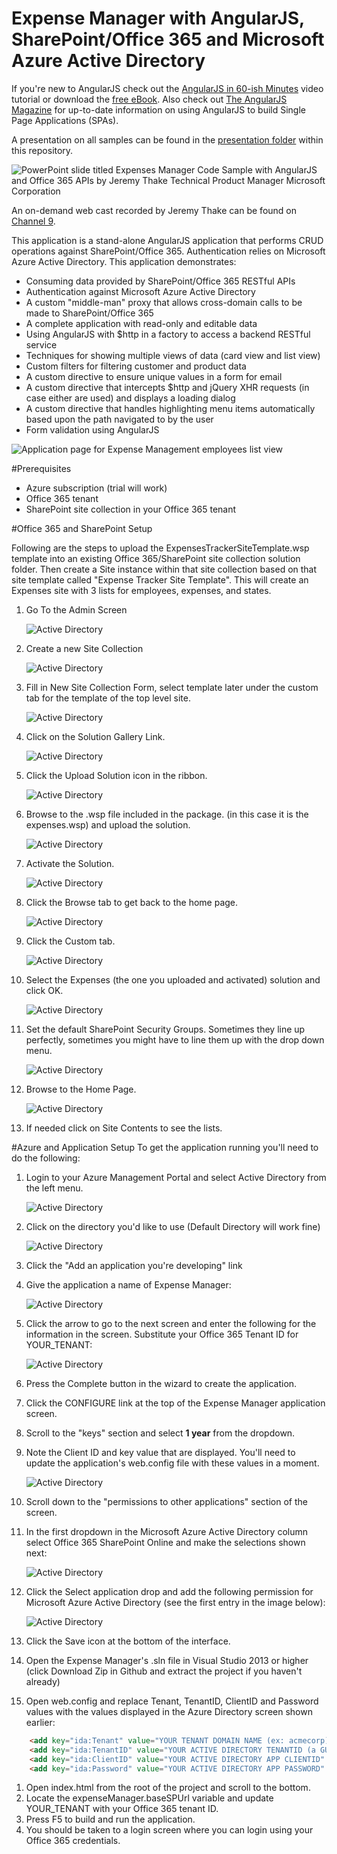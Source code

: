 Expense Manager with AngularJS, SharePoint/Office 365 and Microsoft Azure Active Directory
===============

If you're new to AngularJS check out the [AngularJS in 60-ish Minutes](http://weblogs.asp.net/dwahlin/video-tutorial-angularjs-fundamentals-in-60-ish-minutes) video tutorial or download the [free eBook](http://weblogs.asp.net/dwahlin/angularjs-in-60-ish-minutes-the-ebook). Also check out [The AngularJS Magazine](http://flip.it/bdyUX) for up-to-date information on using AngularJS to build Single Page Applications (SPAs).


A presentation on all samples can be found in the [presentation folder](presentation) within this repository.

![PowerPoint slide titled Expenses Manager Code Sample with AngularJS and Office 365 APIs by Jeremy Thake Technical Product Manager Microsoft Corporation](ExpenseManager/Content/images/readmeImages/channel9scrnsht.png)

An on-demand web cast recorded by Jeremy Thake can be found on [Channel 9](http://channel9.msdn.com/Blogs/Office-365-Dev/Getting-started-with-the-Expense-Tracker-AngularJS-Office-365-API-Code-Sample).

This application is a stand-alone AngularJS application that performs CRUD operations against SharePoint/Office 365. Authentication relies on Microsoft Azure Active Directory.
This application demonstrates:

* Consuming data provided by SharePoint/Office 365 RESTful APIs
* Authentication against Microsoft Azure Active Directory 
* A custom "middle-man" proxy that allows cross-domain calls to be made to SharePoint/Office 365
* A complete application with read-only and editable data
* Using AngularJS with $http in a factory to access a backend RESTful service
* Techniques for showing multiple views of data (card view and list view)
* Custom filters for filtering customer and product data
* A custom directive to ensure unique values in a form for email 
* A custom directive that intercepts $http and jQuery XHR requests (in case either are used) and displays a loading dialog
* A custom directive that handles highlighting menu items automatically based upon the path navigated to by the user
* Form validation using AngularJS


![Application page for Expense Management employees list view](ExpenseManager/Content/images/readmeImages/screenshot.png)

#Prerequisites

* Azure subscription (trial will work)
* Office 365 tenant
* SharePoint site collection in your Office 365 tenant

#Office 365 and SharePoint Setup

Following are the steps to upload the ExpensesTrackerSiteTemplate.wsp template into an existing Office 365/SharePoint site collection solution folder. Then create a Site instance within that site collection based on that site template called "Expense Tracker Site Template". This will create an Expenses site with 3 lists for employees, expenses, and states.

1. Go To the Admin Screen

    ![Active Directory](ExpenseManager/Content/images/readmeImages/1-GoToAdminScreen.png)

1. Create a new Site Collection

    ![Active Directory](ExpenseManager/Content/images/readmeImages/2-CreateNewSiteCollection.png)

1. Fill in New Site Collection Form, select template later under the custom tab for the template of the top level site.

    ![Active Directory](ExpenseManager/Content/images/readmeImages/3-FillInSiteCollectionFormChooseTemplateLater.png)

1. Click on the Solution Gallery Link.

    ![Active Directory](ExpenseManager/Content/images/readmeImages/4-clickonsolutiongallery.png)

1. Click the Upload Solution icon in the ribbon.

    ![Active Directory](ExpenseManager/Content/images/readmeImages/5-clickUploadSolution.png)

1. Browse to the .wsp file included in the package.  (in this case it is the expenses.wsp) and upload the solution.

    ![Active Directory](ExpenseManager/Content/images/readmeImages/6-browsetosolutionfromgithubfolder.png)
1. Activate the Solution.

    ![Active Directory](ExpenseManager/Content/images/readmeImages/7-ActivateSolution.png)
1. Click the Browse tab to get back to the home page.

    ![Active Directory](ExpenseManager/Content/images/readmeImages/8-clickbrowse.png)

1. Click the Custom tab.

    ![Active Directory](ExpenseManager/Content/images/readmeImages/9-clickcustomtab.png)

1. Select the Expenses (the one you uploaded and activated) solution and click OK.

    ![Active Directory](ExpenseManager/Content/images/readmeImages/10-selectexpensesandclickok.png)

1. Set the default SharePoint Security Groups.  Sometimes they line up perfectly, sometimes you might have to line them up with the drop down menu.

    ![Active Directory](ExpenseManager/Content/images/readmeImages/11-setdefaultgroups.png)

1. Browse to the Home Page.

    ![Active Directory](ExpenseManager/Content/images/readmeImages/12-HomePageTopLevelSiteWithLists.png)

1. If needed click on Site Contents to see the lists.


#Azure and Application Setup
To get the application running you'll need to do the following:

1. Login to your Azure Management Portal and select Active Directory from the left menu.

    ![Active Directory](ExpenseManager/Content/images/readmeImages/ManagementServicesMenuItem.png)

1. Click on the directory you'd like to use (Default Directory will work fine)

    ![Active Directory](ExpenseManager/Content/images/readmeImages/DefaultDirectory.png)

1. Click the "Add an application you're developing" link
1. Give the application a name of Expense Manager:

    ![Active Directory](ExpenseManager/Content/images/readmeImages/AddApplication.png)

1. Click the arrow to go to the next screen and enter the following for the information in the screen. Substitute your Office 365 Tenant ID for YOUR_TENANT: 

    ![Active Directory](ExpenseManager/Content/images/readmeImages/ApplicationProperties.png)

1. Press the Complete button in the wizard to create the application.
1. Click the CONFIGURE link at the top of the Expense Manager application screen.
1. Scroll to the "keys" section and select **1 year** from the dropdown.
1. Note the Client ID and key value that are displayed. You'll need to update the application's web.config file with these values in a moment.

    ![Active Directory](ExpenseManager/Content/images/readmeImages/ClientID.png)

1. Scroll down to the "permissions to other applications" section of the screen.
1. In the first dropdown in the Microsoft Azure Active Directory column select Office 365 SharePoint Online and make the selections shown next:

    ![Active Directory](ExpenseManager/Content/images/readmeImages/Permissions.png)

1. Click the Select application drop and add the following permission for Microsoft Azure Active Directory (see the first entry in the image below):

    ![Active Directory](ExpenseManager/Content/images/readmeImages/ADPermissions.png)

1. Click the Save icon at the bottom of the interface.
1. Open the Expense Manager's .sln file in Visual Studio 2013 or higher (click Download Zip in Github and extract the project if you haven't already)
1. Open web.config and replace Tenant, TenantID, ClientID and Password values with the values displayed in the Azure Directory screen shown earlier:

```html
    <add key="ida:Tenant" value="YOUR TENANT DOMAIN NAME (ex: acmecorp)" />
    <add key="ida:TenantID" value="YOUR ACTIVE DIRECTORY TENANTID (a GUID)" />
    <add key="ida:ClientID" value="YOUR ACTIVE DIRECTORY APP CLIENTID" />
    <add key="ida:Password" value="YOUR ACTIVE DIRECTORY APP PASSWORD" />
```

1. Open index.html from the root of the project and scroll to the bottom.
1. Locate the expenseManager.baseSPUrl variable and update YOUR_TENANT with your Office 365 tenant ID. 
1. Press F5 to build and run the application. 
1. You should be taken to a login screen where you can login using your Office 365 credentials.
